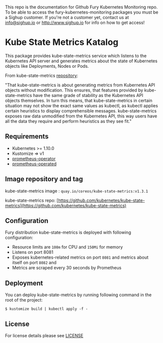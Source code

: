 This repo is the documentation for Github Fury Kubernetes Monitoring repo. To be able to access the  fury-kubernetes-monitoring packages you must be a Sighup customer. If you're not a customer yet, contact us at info@sighup.io or http://www.sighup.io for info on how to get access!

# Kube State Metrics Katalog

This package provides kube-state-metrics service which listens to the Kubernetes API server and generates metrics about the state of Kubernetes objects like Deployments, Nodes or Pods.

From kube-state-metrics [repository](https://github.com/kubernetes/kube-state-metrics):

"That kube-state-metrics is about generating metrics from Kubernetes API objects without modification. This ensures, that features provided by kube-state-metrics have the same grade of stability as the Kubernetes API objects themselves. In turn this means, that kube-state-metrics in certain situation may not show the exact same values as kubectl, as kubectl applies certain heuristics to display comprehensible messages. kube-state-metrics exposes raw data unmodified from the Kubernetes API, this way users have all the data they require and perform heuristics as they see fit." 

## Requirements

- Kubernetes >= 1.10.0
- Kustomize => v1
- [prometheus-operator](https://github.com/sighup-io/fury-kubernetes-monitoring/tree/master/prometheus-operator)
- [prometheus-operated](https://github.com/sighup-io/fury-kubernetes-monitoring/tree/master/prometheus-operated)


## Image repository and tag
kube-state-metrics image : `quay.io/coreos/kube-state-metrics:v1.3.1`  

kube-state-metrics repo: [https://github.com/kubernetes/kube-state-metrics](https://github.com/kubernetes/kube-state-metrics)


## Configuration

Fury distribution kube-state-metrics is deployed with following configuration:
- Resource limits are `100m` for CPU and `150Mi` for memory 
- Listens on port 8081
- Exposes kubernetes-related metrics on port `8081` and metrics about itself on port `8082` and 
- Metrics are scraped every 30 seconds by Prometheus


## Deployment

You can deploy kube-state-metrics by running following command in the root of the project:

`$ kustomize build | kubectl apply -f -`


## License

For license details please see [LICENSE](license_link) 
